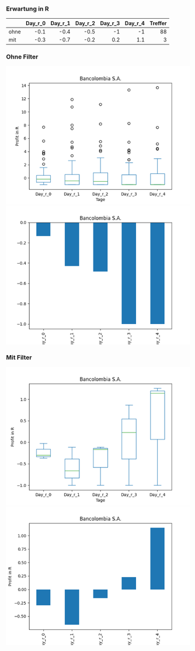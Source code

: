 ### Erwartung in R
|      |   Day_r_0 |   Day_r_1 |   Day_r_2 |   Day_r_3 |   Day_r_4 |   Treffer |
|:-----|----------:|----------:|----------:|----------:|----------:|----------:|
| ohne |      -0.1 |      -0.4 |      -0.5 |      -1   |      -1   |        88 |
| mit  |      -0.3 |      -0.7 |      -0.2 |       0.2 |       1.1 |         3 |

### Ohne Filter
![image info](./data/CIB_box_all.png)
![image info](./data/CIB_median_all.png)

### Mit Filter
![image info](./data/CIB_box_filtered.png)
![image info](./data/CIB_median_filtered.png)